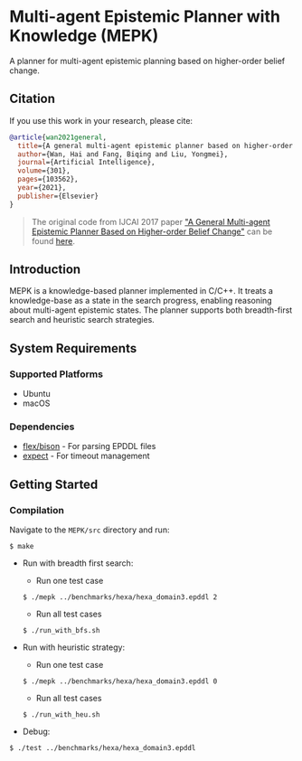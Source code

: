 # Multi-agent Epistemic Planner with Knowledge (MEPK)

A planner for multi-agent epistemic planning based on higher-order belief change.

## Citation

If you use this work in your research, please cite:

```bibtex
@article{wan2021general,
  title={A general multi-agent epistemic planner based on higher-order belief change},
  author={Wan, Hai and Fang, Biqing and Liu, Yongmei},
  journal={Artificial Intelligence},
  volume={301},
  pages={103562},
  year={2021},
  publisher={Elsevier}
}

```

> The original code from IJCAI 2017 paper ["A General Multi-agent Epistemic Planner Based on Higher-order Belief Change"](https://www.ijcai.org/proceedings/2017/0152.pdf) can be found [here](https://github.com/sysulic/MEPK/tree/f778be373903ee0edc47274b0b0757d412359265).


## Introduction

MEPK is a knowledge-based planner implemented in C/C++. It treats a knowledge-base as a state in the search progress, enabling reasoning about multi-agent epistemic states. The planner supports both breadth-first search and heuristic search strategies.

## System Requirements

### Supported Platforms
- Ubuntu
- macOS

### Dependencies
- [flex/bison](https://www.gnu.org/software/bison/) - For parsing EPDDL files
- [expect](http://manpages.ubuntu.com/manpages/trusty/man1/expect.1.html) - For timeout management

## Getting Started

### Compilation
Navigate to the `MEPK/src` directory and run:

```shell
$ make
```

* Run with breadth first search:
  * Run one test case
  ```shell
  $ ./mepk ../benchmarks/hexa/hexa_domain3.epddl 2
  ```
  * Run all test cases
  ```shell
  $ ./run_with_bfs.sh
  ```
  
* Run with heuristic strategy:
  * Run one test case
  ```shell
  $ ./mepk ../benchmarks/hexa/hexa_domain3.epddl 0
  ```
  * Run all test cases
  ```shell
  $ ./run_with_heu.sh
  ```
  
* Debug:
```shell
$ ./test ../benchmarks/hexa/hexa_domain3.epddl
```

